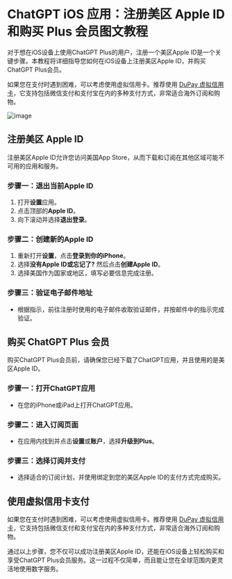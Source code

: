
# ChatGPT iOS 应用：注册美区 Apple ID 和购买 Plus 会员图文教程

对于想在iOS设备上使用ChatGPT Plus的用户，注册一个美区Apple ID是一个关键步骤。本教程将详细指导您如何在iOS设备上注册美区Apple ID，并购买ChatGPT Plus会员。

如果您在支付时遇到困难，可以考虑使用虚拟信用卡。推荐使用 [DuPay 虚拟信用卡](https://dupay.one/web-app/register-h5?invitCode=YgvuDG&lang=zh-cn)，它支持包括微信支付和支付宝在内的多种支付方式，非常适合海外订阅和购物。

![image](https://github.com/gcreddevil1/uki/assets/169868893/3e49da9b-9790-4119-a9b2-88b29327da87)

## 注册美区 Apple ID

注册美区Apple ID允许您访问美国App Store，从而下载和订阅在其他区域可能不可用的应用和服务。

### 步骤一：退出当前Apple ID

1. 打开**设置**应用。
2. 点击顶部的**Apple ID**。
3. 向下滚动并选择**退出登录**。

### 步骤二：创建新的Apple ID

1. 重新打开**设置**，点击**登录到你的iPhone**。
2. 选择**没有Apple ID或忘记了?** 然后点击**创建Apple ID**。
3. 选择美国作为国家或地区，填写必要信息完成注册。

### 步骤三：验证电子邮件地址

- 根据指示，前往注册时使用的电子邮件收取验证邮件，并按邮件中的指示完成验证。

## 购买 ChatGPT Plus 会员

购买ChatGPT Plus会员前，请确保您已经下载了ChatGPT应用，并且使用的是美区Apple ID。

### 步骤一：打开ChatGPT应用

- 在您的iPhone或iPad上打开ChatGPT应用。

### 步骤二：进入订阅页面

- 在应用内找到并点击**设置**或**账户**，选择**升级到Plus**。

### 步骤三：选择订阅并支付

- 选择适合的订阅计划，并使用绑定到您的美区Apple ID的支付方式完成购买。


## 使用虚拟信用卡支付

如果您在支付时遇到困难，可以考虑使用虚拟信用卡。推荐使用 [DuPay 虚拟信用卡](https://dupay.one/web-app/register-h5?invitCode=YgvuDG&lang=zh-cn)，它支持包括微信支付和支付宝在内的多种支付方式，非常适合海外订阅和购物。

通过以上步骤，您不仅可以成功注册美区Apple ID，还能在iOS设备上轻松购买和享受ChatGPT Plus会员服务。这一过程不仅简单，而且能让您在全球范围内更灵活地使用数字服务。
